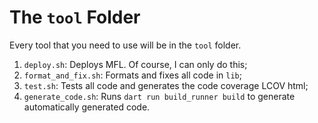 # The `tool` Folder

Every tool that you need to use will be in the `tool` folder.

1. `deploy.sh`: Deploys MFL. Of course, I can only do this;
2. `format_and_fix.sh`: Formats and fixes all code in `lib`;
3. `test.sh`: Tests all code and generates the code coverage LCOV html;
4. `generate_code.sh`: Runs `dart run build_runner build` to generate automatically generated code.
